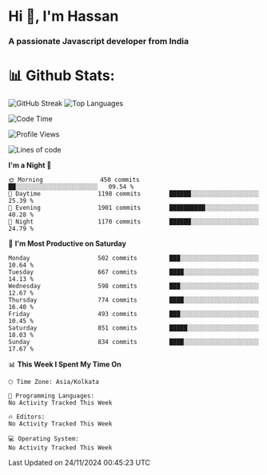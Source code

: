 # Hi 👋, I'm Hassan
### A passionate Javascript developer from India


# 📊 Github Stats:
![GitHub Streak](https://github-readme-streak-stats.herokuapp.com/?user=codeblooded47&theme=dracula&hide_border=false)
![Top Languages](https://github-readme-stats.vercel.app/api/top-langs/?username=codeblooded47&layout=compact&theme=dracula)



<!--START_SECTION:waka-->
![Code Time](http://img.shields.io/badge/Code%20Time-869%20hrs%2039%20mins-blue)

![Profile Views](http://img.shields.io/badge/Profile%20Views-0-blue)

![Lines of code](https://img.shields.io/badge/From%20Hello%20World%20I%27ve%20Written-23.7%20million%20lines%20of%20code-blue)

**I'm a Night 🦉** 

```text
🌞 Morning                450 commits         ██░░░░░░░░░░░░░░░░░░░░░░░   09.54 % 
🌆 Daytime                1198 commits        ██████░░░░░░░░░░░░░░░░░░░   25.39 % 
🌃 Evening                1901 commits        ██████████░░░░░░░░░░░░░░░   40.28 % 
🌙 Night                  1170 commits        ██████░░░░░░░░░░░░░░░░░░░   24.79 % 
```
📅 **I'm Most Productive on Saturday** 

```text
Monday                   502 commits         ███░░░░░░░░░░░░░░░░░░░░░░   10.64 % 
Tuesday                  667 commits         ████░░░░░░░░░░░░░░░░░░░░░   14.13 % 
Wednesday                598 commits         ███░░░░░░░░░░░░░░░░░░░░░░   12.67 % 
Thursday                 774 commits         ████░░░░░░░░░░░░░░░░░░░░░   16.40 % 
Friday                   493 commits         ███░░░░░░░░░░░░░░░░░░░░░░   10.45 % 
Saturday                 851 commits         █████░░░░░░░░░░░░░░░░░░░░   18.03 % 
Sunday                   834 commits         ████░░░░░░░░░░░░░░░░░░░░░   17.67 % 
```


📊 **This Week I Spent My Time On** 

```text
🕑︎ Time Zone: Asia/Kolkata

💬 Programming Languages: 
No Activity Tracked This Week

🔥 Editors: 
No Activity Tracked This Week

💻 Operating System: 
No Activity Tracked This Week
```


 Last Updated on 24/11/2024 00:45:23 UTC
<!--END_SECTION:waka-->

